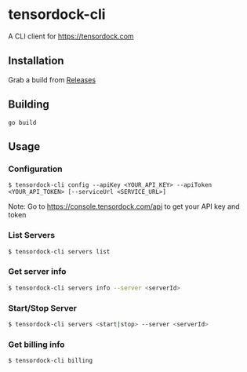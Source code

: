 # tensordock-cli

A CLI client for https://tensordock.com

## Installation

Grab a build from [Releases](releases)

## Building

```
go build
```

## Usage

### Configuration


```
$ tensordock-cli config --apiKey <YOUR_API_KEY> --apiToken <YOUR_API_TOKEN> [--serviceUrl <SERVICE_URL>]
```

Note: Go to https://console.tensordock.com/api to get your API key and token

### List Servers

```sh
$ tensordock-cli servers list
```

### Get server info

```sh
$ tensordock-cli servers info --server <serverId>
```

### Start/Stop Server

```sh
$ tensordock-cli servers <start|stop> --server <serverId>
```

### Get billing info

```sh
$ tensordock-cli billing
```